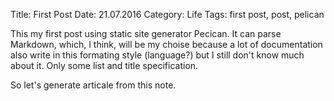 Title: First Post
Date: 21.07.2016
Category: Life
Tags: first post, post, pelican

This my first post using static site generator Pecican. It can parse Markdown, 
which, I think, will be my choise because a lot of documentation also write in
this formating style (language?) but I still don't know much about it. Only some
list and title specification.

So let's generate articale from this note.

